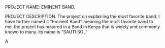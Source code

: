 PROJECT NAME:  EMINENT BAND.

PROJECT DESCRIPTION.
The project on explaining the most favorite band. I have further named it "Eminent Band" meaning the most favorite band to me.
the project has majored in a Band in Kenya that is widely and commonly known to many.
its name is "SAUTI SOL"

A
